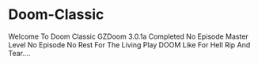 # Doom-Classic
Welcome To Doom Classic
GZDoom 3.0.1a Completed
No Episode Master Level
No Episode No Rest For The Living
Play DOOM Like For Hell
Rip And Tear....
